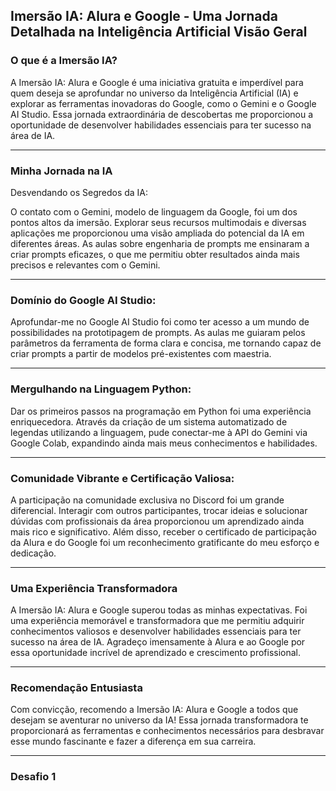 Imersão IA: Alura e Google - Uma Jornada Detalhada na Inteligência Artificial
Visão Geral
---

### O que é a Imersão IA?

A Imersão IA: Alura e Google é uma iniciativa gratuita e imperdível para quem deseja se aprofundar no universo da Inteligência Artificial (IA) e explorar as ferramentas inovadoras do Google, como o Gemini e o Google AI Studio. Essa jornada extraordinária de descobertas me proporcionou a oportunidade de desenvolver habilidades essenciais para ter sucesso na área de IA.

----

### Minha Jornada na IA


Desvendando os Segredos da IA:

O contato com o Gemini, modelo de linguagem da Google, foi um dos pontos altos da imersão. Explorar seus recursos multimodais e diversas aplicações me proporcionou uma visão ampliada do potencial da IA em diferentes áreas. As aulas sobre engenharia de prompts me ensinaram a criar prompts eficazes, o que me permitiu obter resultados ainda mais precisos e relevantes com o Gemini.

---
### Domínio do Google AI Studio:

Aprofundar-me no Google AI Studio foi como ter acesso a um mundo de possibilidades na prototipagem de prompts. As aulas me guiaram pelos parâmetros da ferramenta de forma clara e concisa, me tornando capaz de criar prompts a partir de modelos pré-existentes com maestria.

---
### Mergulhando na Linguagem Python:

Dar os primeiros passos na programação em Python foi uma experiência enriquecedora. Através da criação de um sistema automatizado de legendas utilizando a linguagem, pude conectar-me à API do Gemini via Google Colab, expandindo ainda mais meus conhecimentos e habilidades.

---
### Comunidade Vibrante e Certificação Valiosa:

A participação na comunidade exclusiva no Discord foi um grande diferencial. Interagir com outros participantes, trocar ideias e solucionar dúvidas com profissionais da área proporcionou um aprendizado ainda mais rico e significativo. Além disso, receber o certificado de participação da Alura e do Google foi um reconhecimento gratificante do meu esforço e dedicação.

---

### Uma Experiência Transformadora

A Imersão IA: Alura e Google superou todas as minhas expectativas. Foi uma experiência memorável e transformadora que me permitiu adquirir conhecimentos valiosos e desenvolver habilidades essenciais para ter sucesso na área de IA. Agradeço imensamente à Alura e ao Google por essa oportunidade incrível de aprendizado e crescimento profissional.

---

### Recomendação Entusiasta

Com convicção, recomendo a Imersão IA: Alura e Google a todos que desejam se aventurar no universo da IA! Essa jornada transformadora te proporcionará as ferramentas e conhecimentos necessários para desbravar esse mundo fascinante e fazer a diferença em sua carreira.

---

### Desafio 1


